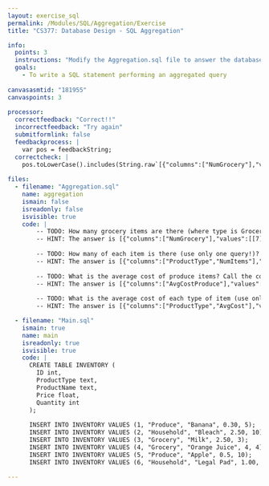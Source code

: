 ```yaml
---
layout: exercise_sql
permalink: /Modules/SQL/Aggregation/Exercise
title: "CS377: Database Design - SQL Aggregation"

info:
  points: 3
  instructions: "Modify the Aggregation.sql file to answer the database questions below."
  goals:
    - To write a SQL statement performing an aggregated query
    
canvasasmtid: "181955"   
canvaspoints: 3
  
processor:  
  correctfeedback: "Correct!!" 
  incorrectfeedback: "Try again"
  submitformlink: false
  feedbackprocess: | 
    var pos = feedbackString;
  correctcheck: |
    pos.toLowerCase().includes(String.raw`[{"columns":["NumGrocery"],"values":[[7]]}]`.toLowerCase()) && pos.toLowerCase().includes(String.raw`[{"columns":["ProductType","NumItems"],"values":[["Grocery",7],["Produce",15],["Household",20]]}]`.toLowerCase()) && pos.toLowerCase().includes(String.raw`[{"columns":["AvgCostProduce"],"values":[[0.4]]}]`.toLowerCase()) && pos.toLowerCase().includes(String.raw`[{"columns":["ProductType","AvgCost"],"values":[["Grocery",3.25],["Household",1.75],["Produce",0.4]]}]`.toLowerCase())
 
files:
  - filename: "Aggregation.sql"
    name: aggregation
    ismain: false
    isreadonly: false
    isvisible: true
    code: | 
        -- TODO: How many grocery items are there (where type is Grocery)?  Call the column NumGrocery.  
        -- HINT: The answer is [{"columns":["NumGrocery"],"values":[[7]]}]
        
        -- TODO: How many of each item is there (use only one query!)?  Call the column NumItems, and sort in increasing order by the number of items.  Don't forget to include the ProductType column so you know which quantity goes with which type of item!  
        -- HINT: The answer is [{"columns":["ProductType","NumItems"],"values":[["Grocery",7],["Produce",15],["Household",20]]}]
        
        -- TODO: What is the average cost of produce items? Call the column AvgCostProduce. 
        -- HINT: The answer is [{"columns":["AvgCostProduce"],"values":[[0.4]]}]
        
        -- TODO: What is the average cost of each type of item (use only one query!)?  Call the column AvgCost and sort in decreasing order by the average cost.  Don't forget to include the ProductType column so you know which quantity goes with which type of item! 
        -- HINT: The answer is [{"columns":["ProductType","AvgCost"],"values":[["Grocery",3.25],["Household",1.75],["Produce",0.4]]}]

  - filename: "Main.sql"
    ismain: true
    name: main
    isreadonly: true
    isvisible: true
    code: |
      CREATE TABLE INVENTORY (
        ID int, 
        ProductType text,
        ProductName text, 
        Price float,
        Quantity int
      );
     
      INSERT INTO INVENTORY VALUES (1, "Produce", "Banana", 0.30, 5);             
      INSERT INTO INVENTORY VALUES (2, "Household", "Bleach", 2.50, 10);
      INSERT INTO INVENTORY VALUES (3, "Grocery", "Milk", 2.50, 3);
      INSERT INTO INVENTORY VALUES (4, "Grocery", "Orange Juice", 4, 4);
      INSERT INTO INVENTORY VALUES (5, "Produce", "Apple", 0.5, 10);
      INSERT INTO INVENTORY VALUES (6, "Household", "Legal Pad", 1.00, 10);
      
---
```

